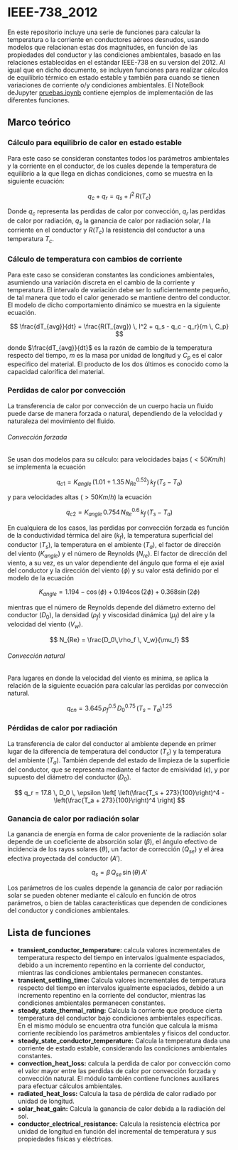 # IEEE-738_2012

En este repositorio incluye una serie de funciones para calcular la temperatura o la corriente en conductores aéreos desnudos, usando modelos que relacionan estas dos magnitudes, en función de las propiedades del conductor y las condiciones ambientales, basado en las relaciones establecidas en el estándar IEEE-738 en su version del 2012. Al igual que en dicho documento, se incluyen funciones para realizar cálculos de equilibrio térmico en estado estable y también para cuando se tienen variaciones de corriente  o/y condiciones ambientales. El NoteBook deJupyter [pruebas.ipynb](./src/pruebas.ipynb) contiene ejemplos de implementación de las diferentes funciones.

## Marco teórico

### Cálculo para equilibrio de calor en estado estable

Para este caso se consideran constantes todos los parámetros ambientales y la corriente en el conductor, de los cuales depende la temperatura de equilibrio a la que llega en dichas condiciones, como se muestra en la siguiente ecuación:

$$
    q_c + q_r = q_s + I^2 \, R(T_c)
$$

Donde $q_c$ representa las perdidas de calor por convección,  $q_r$ las perdidas de calor por radiación,  $q_s$ la ganancia de calor por radiación solar,  $I$ la corriente en el conductor y $R(T_c)$ la resistencia del conductor a una temperatura $T_c$.

### Cálculo de temperatura con cambios de corriente

Para este caso se consideran constantes las condiciones ambientales, asumiendo una variación discreta en el cambio de la corriente y temperatura. El intervalo de variación debe ser lo suficientemente pequeño, de tal manera que todo el calor generado se mantiene dentro del conductor. El modelo de dicho comportamiento dinámico se muestra en la siguiente ecuación.

$$
    \frac{dT_{avg}}{dt} = \frac{R(T_{avg}) \, I^2 + q_s - q_c - q_r}{m \, C_p}
$$

donde $\frac{dT_{avg}}{dt}$ es la razón de cambio de la temperatura respecto del tiempo, $m$ es la masa por unidad de longitud y $C_p$ es el calor especifico del material. El producto de los dos últimos es conocido como la capacidad calorífica del material.

### Perdidas de calor por convección

La transferencia  de calor por convección de un cuerpo hacia un fluido  puede darse de manera forzada o natural, dependiendo de la velocidad y naturaleza del movimiento del fluido.

###### Convección forzada
Se usan dos modelos para su cálculo: para velocidades bajas ($<50Km/h$) se implementa la ecuación 

$$
    q_{c1} = K_{angle}\,(1.01 + 1.35 \, N_{Re}^{0.52})\, k_f \, (T_s - T_a)
$$

y para velocidades altas ($>50Km/h$) la ecuación 

$$
    q_{c2} = K_{angle}\, 0.754 \, N_{Re}^{0.6}\, k_f \, (T_s - T_a)
$$

En cualquiera de los casos, las perdidas por convección forzada es función de la conductividad térmica del aire ($k_f$), la temperatura superficial del conductor ($T_s$), la temperatura en el ambiente ($T_a$), el factor de dirección del viento ($K_{angle}$) y el número de Reynolds ($N_{re}$). El factor de dirección del viento, a su vez, es un valor dependiente del ángulo que forma el eje axial del conductor y la dirección del viento ($\phi$) y su valor está definido por el modelo de la ecuación

$$
    K_{angle} = 1.194 - \cos{(\phi)} + 0.194\cos{(2\phi)} + 0.368\sin{(2\phi)}
$$

mientras que el número de Reynolds depende del diámetro externo del conductor ($D_0$), la densidad ($\rho_f$) y viscosidad dinámica ($\mu_f$) del aire y la velocidad del viento ($V_w$).

$$
    N_{Re} = \frac{D_0\,\rho_f \, V_w}{\mu_f}
$$

###### Convección natural
Para lugares en donde la velocidad del viento es mínima, se aplica la relación de la siguiente ecuación para calcular las perdidas por convección natural.

$$
    q_{cn} = 3.645 \, \rho_f^{0.5} \, D_0^{0.75} \, (T_s-T_a)^{1.25}
$$

### Pérdidas de calor por radiación
La transferencia de calor del conductor al ambiente depende en primer lugar de la diferencia de temperatura del conductor ($T_s$) y  la temperatura del ambiente ($T_a$). También depende del estado de limpieza de la superficie del conductor, que se representa mediante el factor de emisividad ($\epsilon$), y por supuesto del diámetro del conductor ($D_0$).

$$
    q_r = 17.8 \, D_0 \, \epsilon \left[ \left(\frac{T_s + 273}{100}\right)^4 - \left(\frac{T_a + 273}{100}\right)^4 \right]
$$

### Ganancia de calor por radiación solar
La ganancia de energía en forma de calor proveniente de la radiación solar depende de un coeficiente de absorción solar ($\beta$), el ángulo efectivo de incidencia de los rayos solares ($\theta$), un factor de corrección ($Q_{se}$) y el área efectiva proyectada del conductor ($A'$).

$$
    q_s = \beta \, Q_{se} \, \sin{(\theta)} \, A'
$$

Los parámetros de los cuales depende la ganancia de calor por radiación solar se pueden obtener mediante el cálculo en función de otros parámetros, o bien de tablas características que dependen de condiciones del conductor y condiciones ambientales.

## Lista de funciones

-   **transient_conductor_temperature:** calcula valores incrementales de temperatura respecto del tiempo en intervalos igualmente espaciados, debido a un incremento repentino en la corriente del conductor, mientras las condiciones ambientales permanecen constantes.
-   **transient_settling_time:** Calcula valores incrementales de temperatura respecto del tiempo en intervalos igualmente espaciados, debido a un incremento repentino en la corriente del conductor, mientras las condiciones ambientales permanecen constantes.
-   **steady_state_thermal_rating:** Calcula la corriente que produce cierta temperatura del conductor bajo condiciones ambientales específicas. En el mismo módulo se encuentra otra función que calcula la misma corriente recibiendo los parámetros ambientales y físicos del conductor.
-   **steady_state_conductor_temperature:** Calcula la temperatura dada una corriente de estado estable, considerando las condiciones ambientales constantes.
-   **convection_heat_loss:** calcula la perdida de calor por convección como el valor mayor entre las perdidas de calor por convección forzada y convección natural. El módulo también contiene funciones auxiliares para efectuar cálculos ambientales.
-   **radiated_heat_loss:** Calcula la tasa de pérdida de calor radiado por unidad de longitud.
-   **solar_heat_gain:** Calcula la ganancia de calor debida a la radiación del sol.
-   **conductor_electrical_resistance:** Calcula la resistencia eléctrica por unidad de longitud en función del incremental de temperatura y sus propiedades físicas y eléctricas.